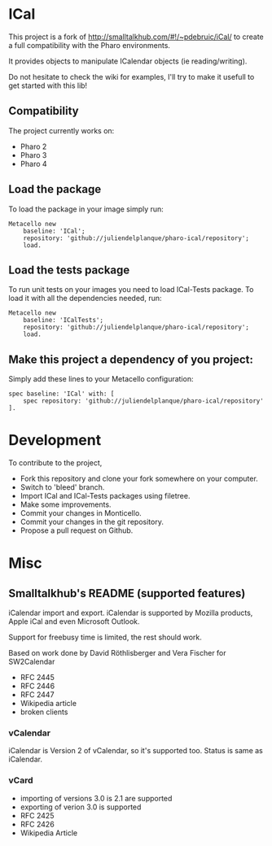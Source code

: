 ICal
====

This project is a fork of http://smalltalkhub.com/#!/~pdebruic/iCal/ to create a full compatibility with the Pharo environments.

It provides objects to manipulate ICalendar objects (ie reading/writing).

Do not hesitate to check the wiki for examples, I'll try to make it usefull to get started with this lib!

## Compatibility
The project currently works on:

- Pharo 2
- Pharo 3
- Pharo 4

## Load the package
To load the package in your image simply run:

~~~
Metacello new
    baseline: 'ICal';
    repository: 'github://juliendelplanque/pharo-ical/repository';
    load.
~~~

## Load the tests package
To run unit tests on your images you need to load ICal-Tests package.
To load it with all the dependencies needed, run:

~~~
Metacello new
    baseline: 'ICalTests';
    repository: 'github://juliendelplanque/pharo-ical/repository';
    load.
~~~

## Make this project a dependency of you project:
Simply add these lines to your Metacello configuration:

~~~
spec baseline: 'ICal' with: [
    spec repository: 'github://juliendelplanque/pharo-ical/repository' ].
~~~

# Development
To contribute to the project,

- Fork this repository and clone your fork somewhere on your computer.
- Switch to 'bleed' branch.
- Import ICal and ICal-Tests packages using filetree.
- Make some improvements.
- Commit your changes in Monticello.
- Commit your changes in the git repository.
- Propose a pull request on Github.

# Misc
## Smalltalkhub's README (supported features)
iCalendar import and export. iCalendar is supported by Mozilla products, Apple iCal and even Microsoft Outlook.

Support for freebusy time is limited, the rest should work.

Based on work done by David Röthlisberger and Vera Fischer for SW2Calendar

- RFC 2445
- RFC 2446
- RFC 2447
- Wikipedia article
- broken clients

### vCalendar
iCalendar is Version 2 of vCalendar, so it's supported too. Status is same as iCalendar.

### vCard

- importing of versions 3.0 is 2.1 are supported
- exporting of verion 3.0 is supported
- RFC 2425
- RFC 2426
- Wikipedia Article
